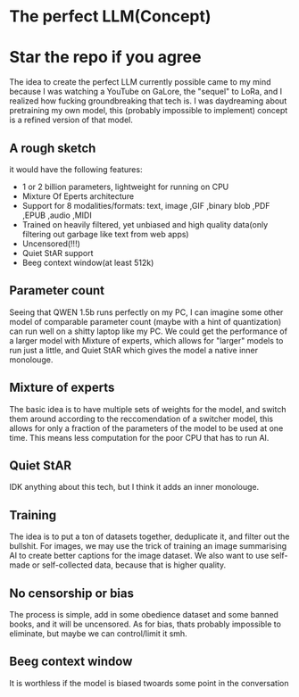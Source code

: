 # The perfect LLM(Concept)
# Star the repo if you agree
The idea to create the perfect LLM currently possible came to my mind because I was watching a YouTube on GaLore, the "sequel" to LoRa, and I realized how fucking groundbreaking that tech is. I was daydreaming about pretraining my own model, this (probably impossible to implement) concept is a refined version of that model.
## A rough sketch
it would have the following features:
- 1 or 2 billion parameters, lightweight for running on CPU
- Mixture Of Eperts architecture
- Support for 8 modalities/formats: text, image ,GIF ,binary blob ,PDF ,EPUB ,audio ,MIDI
- Trained on heavily filtered, yet unbiased and high quality data(only filtering out garbage like text from web apps)
- Uncensored(!!!)
- Quiet StAR support
- Beeg context window(at least 512k)
## Parameter count
Seeing that QWEN 1.5b runs perfectly on my PC, I can imagine some other model of comparable parameter count (maybe with a hint of quantization) can run well on a shitty laptop like my PC. We could get the performance of a larger model with Mixture of experts, which allows for "larger" models to run just a little, and Quiet StAR which gives the model a native inner monolouge.
## Mixture of experts
The basic idea is to have multiple sets of weights for the model, and switch them around according to the reccomendation of a switcher model, this allows for only a fraction of the parameters of the model to be used at one time. This means less computation for the poor CPU that has to run AI.
## Quiet StAR
IDK anything about this tech, but I think it adds an inner monolouge.
## Training
The idea is to put a ton of datasets together, deduplicate it, and filter out the bullshit. For images, we may use the trick of training an image summarising AI to create better captions for the image dataset. We also want to use self-made or self-collected data, because that is higher quality.
## No censorship or bias
The process is simple, add in some obedience dataset and some banned books, and it will be uncensored. As for bias, thats probably impossible to eliminate, but maybe we can control/limit it smh.
## Beeg context window
It is worthless if the model is biased twoards some point in the conversation
